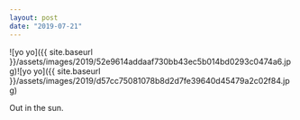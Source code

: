 ```yaml
---
layout: post
date: "2019-07-21"
---
```


![yo yo]({{ site.baseurl }}/assets/images/2019/52e9614addaaf730bb43ec5b014bd0293c0474a6.jpg)![yo yo]({{ site.baseurl }}/assets/images/2019/d57cc75081078b8d2d7fe39640d45479a2c02f84.jpg)

Out in the sun.
